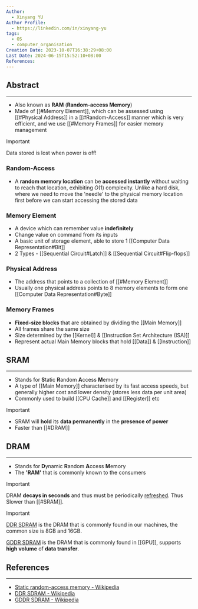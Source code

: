 ```yaml
---
Author:
  - Xinyang YU
Author Profile:
  - https://linkedin.com/in/xinyang-yu
tags:
  - OS
  - computer_organisation
Creation Date: 2023-10-07T16:38:29+08:00
Last Date: 2024-06-15T15:52:10+08:00
References: 
---
```

## Abstract
---
- Also known as **RAM** (**Random-access Memory**)
- Made of [[#Memory Element]], which can be assessed using [[#Physical Address]] in a [[#Random-Access]] manner which is very efficient, and we use [[#Memory Frames]] for easier memory management 

>[!important]
> Data stored is lost when power is off!


### Random-Access
- A **random memory location** can be **accessed instantly** without waiting to reach that location, exhibiting $O(1)$ complexity. Unlike a hard disk, where we need to move the 'needle' to the physical memory location first before we can start accessing the stored data
### Memory Element
- A device which can remember value **indefinitely**
- Change value on command from its inputs
- A basic unit of storage element, able to store 1 [[Computer Data Representation#Bit]]
- 2 Types - [[Sequential Circuit#Latch]] & [[Sequential Circuit#Flip-flops]]

### Physical Address
- The address that points to a collection of [[#Memory Element]]
- Usually one physical address points to 8 memory elements to form one [[Computer Data Representation#Byte]]

### Memory Frames
- **Fixed-size blocks** that are obtained by dividing the [[Main Memory]]
- All frames share the same size 
- Size determined by the [[Kernel]] & [[Instruction Set Architecture (ISA)]]
- Represent actual Main Memory blocks that hold [[Data]] & [[Instruction]]


## SRAM
---
- Stands for **S**tatic **R**andom **A**ccess **M**emory
- A type of [[Main Memory]] characterised by its fast access speeds, but generally higher cost and lower density (stores less data per unit area)
- Commonly used to build [[CPU Cache]] and [[Register]] etc

>[!important]
> - SRAM will **hold** its **data permanently** in the **presence of power**
> - Faster than [[#DRAM]]

## DRAM
---
- Stands for **D**ynamic **R**andom **A**ccess **M**emory
- The **'RAM'** that is commonly known to the consumers 

>[!important]
> DRAM **decays in seconds** and thus must be periodically [refreshed](https://en.wikipedia.org/wiki/Memory_refresh "Memory refresh"). Thus Slower than [[#SRAM]].

>[!important]
> [DDR SDRAM](https://en.wikipedia.org/wiki/DDR_SDRAM) is the DRAM that is commonly found in our machines, the common size is 8GB and 16GB.
> 
> [GDDR SDRAM](https://en.wikipedia.org/wiki/GDDR_SDRAM) is the DRAM that is commonly found in [[GPU]], supports **high volume** of **data transfer**.

## References
---
- [Static random-access memory - Wikipedia](https://en.wikipedia.org/wiki/Static_random-access_memory)
- [DDR SDRAM - Wikipedia](https://en.wikipedia.org/wiki/DDR_SDRAM)
- [GDDR SDRAM - Wikipedia](https://en.wikipedia.org/wiki/GDDR_SDRAM)
